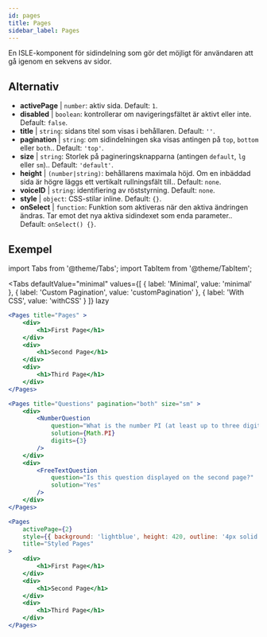 ```yaml
---
id: pages 
title: Pages
sidebar_label: Pages
---
```


En ISLE-komponent för sidindelning som gör det möjligt för användaren att gå igenom en sekvens av sidor.

## Alternativ

* __activePage__ | `number`: aktiv sida. Default: `1`.
* __disabled__ | `boolean`: kontrollerar om navigeringsfältet är aktivt eller inte. Default: `false`.
* __title__ | `string`: sidans titel som visas i behållaren. Default: `''`.
* __pagination__ | `string`: om sidindelningen ska visas antingen på `top`, `bottom` eller `both`.. Default: `'top'`.
* __size__ | `string`: Storlek på pagineringsknapparna (antingen `default`, `lg` eller `sm`).. Default: `'default'`.
* __height__ | `(number|string)`: behållarens maximala höjd. Om en inbäddad sida är högre läggs ett vertikalt rullningsfält till.. Default: `none`.
* __voiceID__ | `string`: identifiering av röststyrning. Default: `none`.
* __style__ | `object`: CSS-stilar inline. Default: `{}`.
* __onSelect__ | `function`: Funktion som aktiveras när den aktiva ändringen ändras. Tar emot det nya aktiva sidindexet som enda parameter.. Default: `onSelect() {}`.


## Exempel

import Tabs from '@theme/Tabs';
import TabItem from '@theme/TabItem';

<Tabs
    defaultValue="minimal"
    values={[
        { label: 'Minimal', value: 'minimal' },
        { label: 'Custom Pagination', value: 'customPagination' },
        { label: 'With CSS', value: 'withCSS' }
    ]}
    lazy
>

<TabItem value="minimal">

```jsx live
<Pages title="Pages" >
    <div>
        <h1>First Page</h1>
    </div>
    <div>
        <h1>Second Page</h1>
    </div>
    <div>
        <h1>Third Page</h1>
    </div>
</Pages>
```

</TabItem>

<TabItem value="customPagination" >

```jsx live
<Pages title="Questions" pagination="both" size="sm" >
    <div>
        <NumberQuestion
            question="What is the number PI (at least up to three digits after the decimal point)?"
            solution={Math.PI}
            digits={3}
        />
    </div>
    <div>
        <FreeTextQuestion 
            question="Is this question displayed on the second page?"
            solution="Yes" 
        />
    </div>
</Pages>
```
</TabItem>

<TabItem value="withCSS">

```jsx live
<Pages 
    activePage={2}
    style={{ background: 'lightblue', height: 420, outline: '4px solid black' }} 
    title="Styled Pages"
>
    <div>
        <h1>First Page</h1>
    </div>
    <div>
        <h1>Second Page</h1>
    </div>
    <div>
        <h1>Third Page</h1>
    </div>
</Pages>
```

</TabItem>

</Tabs>

